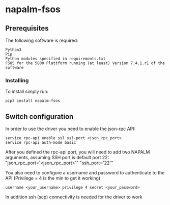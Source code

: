 # napalm-fsos

## Prerequisites
The following software is required:

    Python3
    Pip
    Python modules specified in requirements.txt
    FSOS for the 5800 Plattform running (at least) Version 7.4.1.r1 of the software

### Installing

To install simply run:
```
pip3 install napalm-fsos
```
## Switch configuration

In order to use the driver you need to enable the json-rpc API:
```
service rpc-api enable ssl ssl-port <json_rpc_port>
service rpc-api auth-mode basic
```

After you defined the rpc-api port, you will need to add two NAPALM arguments, assuming SSH port is default port 22:
"json_rpc_port='<json_rpc_port>'"
"ssh_port='22'"

You also need to configure a username and password to authenticate to the API (Privilege = 4 is the min to get it working)
```
username <your_username> privilege 4 secret <your_password>
```
In addition ssh (scp) connectivity is needed for the driver to work
